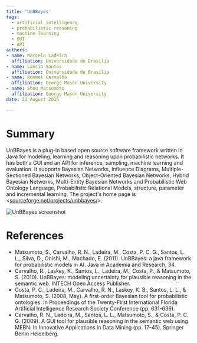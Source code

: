 ```yaml
---
title: 'UnBBayes'
tags:
  - artificial intelligence
  - probabilistic reasoning
  - machine learning
  - GUI
  - API
authors:
- name: Marcelo Ladeira
  affiliation: Universidade de Brasília
- name: Laecio Santos
  affiliation: Universidade de Brasília
- name: Rommel Carvalho
  affiliation: George Mason University
- name: Shou Matsumoto
  affiliation: George Mason University
date: 21 August 2016

---
```


# Summary

UnBBayes is a plug-in based open source software framework written in Java for modeling, learning and reasoning upon probabilistic networks. It has both a GUI and an API for inference, sampling, machine learning and evaluation. It supports Bayesian Networks, Influence Diagrams, Multiple-Sectioned Bayesian Networks, Object-Oriented Bayesian Networks, Hybrid Bayesian Networks, Multi-Entity Bayesian Networks and Probabilistic Web Ontology Language, Probabilistic Relational Models, structure, parameter and incremental learning. The project's home page is <[sourceforge.net/projects/unbbayes/](https://sourceforge.net/projects/unbbayes/)>.

![UnBBayes screenshot](https://a.fsdn.com/con/app/proj/unbbayes/screenshots/231404.jpg)


# References

- Matsumoto, S., Carvalho, R. N., Ladeira, M., Costa, P. C. G., Santos, L. L., Silva, D., Onishi, M., Machado, E. (2011). UnBBayes: a java framework for probabilistic models in AI. Java in Academia and Research, 34.
- Carvalho, R., Laskey, K., Santos, L., Ladeira, M., Costa, P., & Matsumoto, S. (2010). UnBBayes: modeling uncertainty for plausible reasoning in the semantic web. INTECH Open Access Publisher.
- Costa, P. C., Ladeira, M., Carvalho, R. N., Laskey, K. B., Santos, L. L., & Matsumoto, S. (2008, May). A first-order Bayesian tool for probabilistic ontologies. In Proceedings of the Twenty-First International Florida Artificial Intelligence Research Society Conference (pp. 631-636).
- Carvalho, R. N., Ladeira, M., Santos, L. L., Matsumoto, S., & Costa, P. C. G. (2009). A GUI tool for plausible reasoning in the semantic web using MEBN. In Innovative Applications in Data Mining (pp. 17-45). Springer Berlin Heidelberg.
